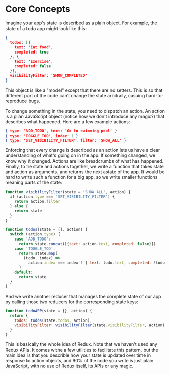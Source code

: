 # Core Concepts

Imagine your app's state is described as a plain object. For example, the state of a todo app might look like this:
```json
{
  todos: [{
    text: 'Eat food',
    completed: true
  }, {
    text: 'Exercise',
    completed: false
  }],
  visibilityFilter: 'SHOW_COMPLETED'
}
```
This object is like a "model" except that there are no setters. This is so that different part of the code can't change the state arbitraily, casuing hard-to-reproduce bugs.

To change something in the state, you need to dispatch an action. An action is a plian JavaScript object (notice how we don't introduce any magic?) that describes what happened. Here are a few example actions:
```json
{ type: 'ADD_TODO', text: 'Go to swimming pool' }
{ type: 'TOGGLE_TOD', index: 1 }
{ type: 'SET_VISIBILITY_FILTER', filter: 'SHOW_ALL' }
```

Enforcing that every change is described as an action lets us have a clear understanding of what's going on in the app. If something changed, we know why it changed. Actions are like breadcrumbs of what has happened. Finally, to tie state and actions together, we write a function that takes state and action as arguments, and returns the next astate of the app. It would be hard to write such a function for a big app, so we write smaller functions meaning parts of the state:
```js
function visibilityFilter(state = 'SHOW_ALL', action) {
  if (action.type === 'SET_VISIBILITY_FILTER') {
    return action.filter
  } else {
    return state
  }
}

function todos(state = [], action) {
  switch (action.type) {
    case 'ADD_TODO':
      return state.concat([{text: action.text, completed: false}])
    case 'TOGGLE_TOD':
      return state.map(
        (todo, index) => 
          action.index === index ? { text: todo.text, completed: !todo.completed } : todo
      )
    default:
      return state
  }
}
```

And we write another reducer that manages the complete state of our app by calling those two reducers for the corresponding state keys:
```js
function todoAPP(state = {}, action) {
  return {
    todos: todos(state.todos, action),
    visibilityFilter: visibilityFilter(state.visibilityFilter, action)
  }
}
```
This is basically the whole idea of Redux. Note that we haven't used any Redux APIs. It comes withe a few utilities to facilitate this pattern, but the main idea is that you describle how your state is updated over time in response to action objects, and 90% of the code you write is just plain JavaScript, with no use of Redux itself, its APIs or any magic.